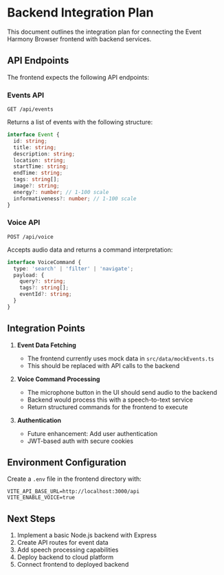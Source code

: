 # Backend Integration Plan

This document outlines the integration plan for connecting the Event Harmony Browser frontend with backend services.

## API Endpoints

The frontend expects the following API endpoints:

### Events API

```
GET /api/events
```

Returns a list of events with the following structure:

```typescript
interface Event {
  id: string;
  title: string;
  description: string;
  location: string;
  startTime: string;
  endTime: string;
  tags: string[];
  image?: string;
  energy?: number; // 1-100 scale
  informativeness?: number; // 1-100 scale
}
```

### Voice API

```
POST /api/voice
```

Accepts audio data and returns a command interpretation:

```typescript
interface VoiceCommand {
  type: 'search' | 'filter' | 'navigate';
  payload: {
    query?: string;
    tags?: string[];
    eventId?: string;
  }
}
```

## Integration Points

1. **Event Data Fetching**
   - The frontend currently uses mock data in `src/data/mockEvents.ts`
   - This should be replaced with API calls to the backend

2. **Voice Command Processing**
   - The microphone button in the UI should send audio to the backend
   - Backend would process this with a speech-to-text service
   - Return structured commands for the frontend to execute

3. **Authentication**
   - Future enhancement: Add user authentication
   - JWT-based auth with secure cookies

## Environment Configuration

Create a `.env` file in the frontend directory with:

```
VITE_API_BASE_URL=http://localhost:3000/api
VITE_ENABLE_VOICE=true
```

## Next Steps

1. Implement a basic Node.js backend with Express
2. Create API routes for event data
3. Add speech processing capabilities
4. Deploy backend to cloud platform
5. Connect frontend to deployed backend
